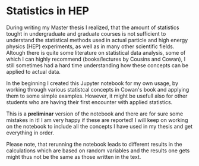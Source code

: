 # Statistics in HEP

During writing my Master thesis I realized, that the amount of statistics tought in undergraduate and graduate courses is not sufficient to understand the statistical methods used in actual particle and high energy physics (HEP) experiments, as well as in many other scientific fields. Altough there is quite some literature on statistical data analysis, some of which I can highly recommend (books/lectures by Cousins and Cowan), I still sometimes had a hard time understanding how these concepts can be applied to actual data. 

In the beginning I created this Jupyter notebook for my own usage, by working through various statistcal concepts in Cowan's book and applying them to some simple examples. However, it might be usefull also for other students who are having their first encounter with applied statistics.

This is a **preliminar** version of the notebook and there are for sure some mistakes in it! I am very happy if these are reported! I will keep on working on the notebook to include all the concepts I have used in my thesis and get everything in order.

Please note, that rerunning the notebook leads to different results in the calculations which are based on random variables and the results one gets might thus not be the same as those written in the text.
